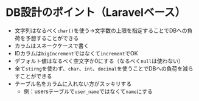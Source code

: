 # DB設計のポイント（Laravelベース）

- 文字列はなるべく`char()`を使う→文字数の上限を指定することでDBへの負荷を予想することができる
- カラムはスネークケースで書く
- IDカラムは`bigIncrement`ではなくて`increment`でOK
- デフォルト値はなるべく空文字か0にする（なるべく`null`は使わない）
- 全て`stirng`を使わず、`char`、`int`、`decimal`を使うことでDBへの負荷を減らすことができる
- テーブル名をカラムに入れない方がスッキリする
    - 例：usersテーブルで`user_name`ではなくて`name`にする
